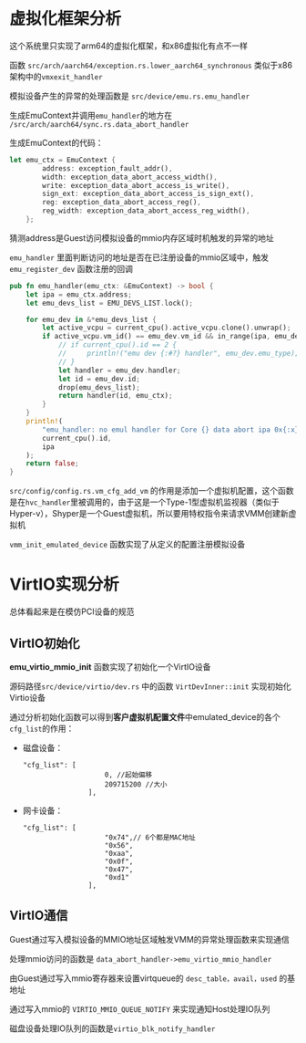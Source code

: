 # 虚拟化框架分析



这个系统里只实现了arm64的虚拟化框架，和x86虚拟化有点不一样

函数 `src/arch/aarch64/exception.rs.lower_aarch64_synchronous` 类似于x86架构中的`vmxexit_handler`



模拟设备产生的异常的处理函数是 `src/device/emu.rs.emu_handler` 

生成EmuContext并调用`emu_handler`的地方在 `/src/arch/aarch64/sync.rs.data_abort_handler` 

生成EmuContext的代码：

```rust
let emu_ctx = EmuContext {
        address: exception_fault_addr(),
        width: exception_data_abort_access_width(),
        write: exception_data_abort_access_is_write(),
        sign_ext: exception_data_abort_access_is_sign_ext(),
        reg: exception_data_abort_access_reg(),
        reg_width: exception_data_abort_access_reg_width(),
    };
```

猜测address是Guest访问模拟设备的mmio内存区域时机触发的异常的地址

`emu_handler` 里面判断访问的地址是否在已注册设备的mmio区域中，触发 `emu_register_dev` 函数注册的回调

```rust
pub fn emu_handler(emu_ctx: &EmuContext) -> bool {
    let ipa = emu_ctx.address;
    let emu_devs_list = EMU_DEVS_LIST.lock();

    for emu_dev in &*emu_devs_list {
        let active_vcpu = current_cpu().active_vcpu.clone().unwrap();
        if active_vcpu.vm_id() == emu_dev.vm_id && in_range(ipa, emu_dev.ipa, emu_dev.size - 1) {
            // if current_cpu().id == 2 {
            //     println!("emu dev {:#?} handler", emu_dev.emu_type);
            // }
            let handler = emu_dev.handler;
            let id = emu_dev.id;
            drop(emu_devs_list);
            return handler(id, emu_ctx);
        }
    }
    println!(
        "emu_handler: no emul handler for Core {} data abort ipa 0x{:x}",
        current_cpu().id,
        ipa
    );
    return false;
}
```



`src/config/config.rs.vm_cfg_add_vm` 的作用是添加一个虚拟机配置，这个函数是在`hvc_handler`里被调用的，由于这是一个Type-1型虚拟机监视器（类似于Hyper-v），Shyper是一个Guest虚拟机，所以要用特权指令来请求VMM创建新虚拟机

`vmm_init_emulated_device` 函数实现了从定义的配置注册模拟设备



# VirtIO实现分析

总体看起来是在模仿PCI设备的规范

## VirtIO初始化

**emu_virtio_mmio_init** 函数实现了初始化一个VirtIO设备



源码路径`src/device/virtio/dev.rs` 中的函数 `VirtDevInner::init` 实现初始化Virtio设备

通过分析初始化函数可以得到**客户虚拟机配置文件**中emulated_device的各个`cfg_list`的作用：

- 磁盘设备：

  ```
  "cfg_list": [
                      0, //起始偏移
                      209715200 //大小
                  ],
  ```

- 网卡设备：

  ```
  "cfg_list": [
                      "0x74",// 6个都是MAC地址
                      "0x56",
                      "0xaa",
                      "0x0f",
                      "0x47",
                      "0xd1"
                  ],
  ```



## VirtIO通信



Guest通过写入模拟设备的MMIO地址区域触发VMM的异常处理函数来实现通信

处理mmio访问的函数是 `data_abort_handler->emu_virtio_mmio_handler`

由Guest通过写入mmio寄存器来设置virtqueue的 `desc_table，avail，used` 的基地址

通过写入mmio的 `VIRTIO_MMIO_QUEUE_NOTIFY` 来实现通知Host处理IO队列

磁盘设备处理IO队列的函数是`virtio_blk_notify_handler`



























